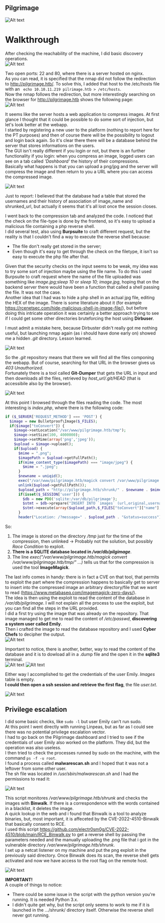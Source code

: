 ## Pilgrimage  

![Alt text](/assets/2023-11-01-pilgrimage/image.png)
  
# Walkthrough
After checking the reachability of the machine, I did basic discovery operations.  
![Alt text](/assets/2023-11-01-pilgrimage/image-1.png)  
  
Two open ports: 22 and 80, where there is a server hosted on nginx.  
As you can read, it is specified that the nmap did not follow the redirection to http://pilgrimage.htb/. To solve this, I added that host to the /etc/hosts file with an ``` echo 10.10.11.219 pilrimage.htb > /etc/hosts```.  
Now the nmap follows the redirection, but more interestingly searching on the browser for http://pilgrimage.htb shows the following page:  
![Alt text](/assets/2023-11-01-pilgrimage/image-2.png)  
  
It seems like the server hosts a web application to compress images. At first glance I thought that it could be possible to do some sort of injection, but let's look better at the webapp.  
I started by registering a new user to the platform (nothing to report here for the PT purposes) and then of course there will be the possibility to logout and login back again.  So it's clear there there will be a database behind the server that stores informations on the users.  
The GUI isn't really different if you login or not, but there is an further functionality if you login: when you compress an image, logged users can see on a tab called *'Dashboard'* the history of their compressions.  
Basically what happens is that you can upload a png/jpg and the server will compress the image and then return to you a URL where you can access the compressed image.  
  
![Alt text](/assets/2023-11-01-pilgrimage/image-3.png)
  
Just to report: I believed that the database had a table that stored the usernames and their history of association of image_name and shrunked_url, but actually it seems that it's all lost once the session closes.  
  
I went back to the compression tab and analyzed the code. I noticed that the check on the file-type is done by the frontend, so it's easy to upload a malicious file containing a php reverse shell.  
I did several test, also using **Burpsuite** to craft different request, but the reality is that I couldn't find a way to execute the reverse shell because:  
- The file don't really get stored in the server;
- Even though it's easy to get through the check on the filetype, it isn't so easy to execute the php file after that.  
  
Given that the security checks on the input seems to be weak, my idea was to try some sort of injection maybe using the file name.  To do this I used Burpsuite to craft request where the name of the file uploaded was something like *image.jpg;sleep 10* or *sleep 10; image.jpg*, hoping that on the backend server there would have been a function that called a shell passing the file.  It was not the case.  
Another idea that I had was to hide a php shell in an actual jpg file, editing the HEX of the image. There is some literature about it (for example https://rcenetsec.com/hide-malicious-shell-in-image-file/), but before doing this intricate operation it was certainly a better approach trying to see if I could get some other directories bruteforcing the host using **Dirbuser**.   

I must admit a mistake here, because Dirbuster didn't really got me nothing useful, but launching nmap again (as i should have done early on) showed me a hidden *.git* directory. Lesson learned.
  
![Alt text](/assets/2023-11-01-pilgrimage/image-4.png)
  
So the *.git* repository means that there we will find all the files componing the webapp. But of course, searching for that URL in the browser gives us *403 Unauthorized*.  
Fortunately there is a tool called **Git-Dumper** that gets the URL in input and then downloads all the files, retrieved by *host_url/.git/HEAD* (that is accessibile also by the browser).  
  
![Alt text](/assets/2023-11-01-pilgrimage/image-5.png)
  
At this point I browsed through the files reading the code. The most interesting is *index.php*, where there is the following code: 

```php
if ($_SERVER['REQUEST_METHOD'] === 'POST') {
  $image = new Bulletproof\Image($_FILES);
  if($image["toConvert"]) {
    $image->setLocation("/var/www/pilgrimage.htb/tmp");
    $image->setSize(100, 4000000);
    $image->setMime(array('png','jpeg'));
    $upload = $image->upload();
    if($upload) {
      $mime = ".png";
      $imagePath = $upload->getFullPath();
      if(mime_content_type($imagePath) === "image/jpeg") {
        $mime = ".jpeg";
      }
      $newname = uniqid();
      exec("/var/www/pilgrimage.htb/magick convert /var/www/pilgrimage.htb/tmp/" . $upload->getName() . $mime . " -resize 50% /var/www/pilgrimage.htb/shrunk/" . $newname . $mime);
      unlink($upload->getFullPath());
      $upload_path = "http://pilgrimage.htb/shrunk/" . $newname . $mime;
      if(isset($_SESSION['user'])) {
        $db = new PDO('sqlite:/var/db/pilgrimage');
        $stmt = $db->prepare("INSERT INTO `images` (url,original,username) VALUES (?,?,?)");
        $stmt->execute(array($upload_path,$_FILES["toConvert"]["name"],$_SESSION['user']));
      }
      header("Location: /?message=" . $upload_path . "&status=success");
```
  
So:
1) The image is stored on the directory */tmp* just for the time of the compression, then unlinked -> Probably not the solution, but possibly *Race Condition* to exploit.
2) **There is a SQLITE database located in */var/db/pilgimage***.
3) The line *exec("/var/www/pilgrimage.htb/magick convert /var/www/pilgrimage.htb/tmp/" ...)* tells us that for the compression is used the tool **ImageMagick**.
  
The last info comes in handy: there is in fact a CVE on that tool, that permits to exploit the part where the compression happens to basically get to server to insert into the compressed image an arbitrary directory/file that we want to read (https://www.metabaseq.com/imagemagick-zero-days/).  
The idea is then using the exploit to read the content of the database in */var/db/pilgrimage*. 
I will not explain all the process to use the exploit, but you can find all the steps in the URL provided.   
I did a first try using the image that was already on the repository. That image managed to get me to read the content of */etc/passwd*, **discovering a system user called Emily**.  
Then i crafted the image to read the database repository and I used **Cyber Chefs** to decipher the output.    
![Alt text](/assets/2023-11-01-pilgrimage/image-6.png)

Important to notice, there is another, better, way to read the content of the database and it is to dowload all in a .dump file and the open it in the **sqlite3** terminal.  
![Alt text](/assets/2023-11-01-pilgrimage/image-8.png)
![Alt text](/assets/2023-11-01-pilgrimage/image-9.png)
  
Either way I accomplished to get the credentials of the user Emily. *Images* table is empty.  
**I could then open a ssh session and retrieve the first flag**, the file *user.txt*.  
  
![Alt text](/assets/2023-11-01-pilgrimage/image-7.png)

## Privilege escalation
I did some basic checks, like ```sudo -l``` but user Emily can't run sudo.  
At this point I went directly with running Linpeas, but as far as I could see there was no potential privilege escalation vector.  
I had to go back on the Pilgrimage dashboard and I tried to see if the credentials of user Emily also worked on the platform. They did, but the operation was also useless.  
I then tried to check the processes runned by sudo on the machine, with the command ```ps -f -u root```.  
I found a process called **malwarescan.sh** and I hoped that it was not a leftover from some other user.  
The sh file was located in */usr/sbin/malwarescan.sh* and I had the permissions to read it:  
  
![Alt text](/assets/2023-11-01-pilgrimage/image-10.png)
  
This script monitores */var/www/pilgrimage.htb/shrunk* and checks the images with **Binwalk**. If there is a correspondence with the words contained in a blacklist, it deletes the image.  
A quick lookup in the web and i found that Binwalk is a tool to analyze binaries, but, most important, it is affeceted by the CVE-2022-4510-Binwalk that basically consent to RCE.  
I used this script https://github.com/electr0sm0g/CVE-2022-4510/blob/main/RCE_Binwalk.py to get a reverse shell by passing the parameters needed and the manually uploading the .png file that i got in the vulnerable directory */var/www/pilgrimage.htb/shrunk*.     
I set up a netcat listener on my machine and put the png exploit in the previously said directory. Once Binwalk does its scan, the reverse shell gets activated and now we have access to the root flag on the remote host.  
  
![Alt text](/assets/2023-11-01-pilgrimage/image-12.png) 
  
**IMPORTANT!**  
A couple of things to notice:
- There could be some issue in the script with the python version you're running. It is needed Python 3.x.
- I didn't quite get why, but the script only seems to work to me if it is launched in the .../shrunk/ directory itself. Otherwise the reverse shell never got running.  
